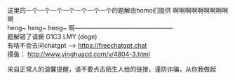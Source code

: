 这里的一个一个一个一个一个一个一个的题解由homo们提供 啊啊啊啊啊啊啊啊啊啊   
heng~ heng~ heng~ 啊————————————————   
题解错了请撅 G1C3 LMY  (doge)   
有啥不会去问chatgpt --> https://freechatgpt.chat   
摸鱼： http://www.yinghuacd.com/v/4804-3.html


































来自正常人的温馨提醒，请不要点击陌生人给的链接，谨防诈骗，从你我做起
